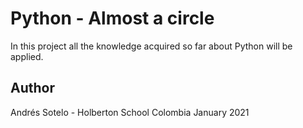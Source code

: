 # Python - Almost a circle
In this project all the knowledge acquired so far about Python will be applied.
## Author
Andrés Sotelo - Holberton School Colombia
January 2021